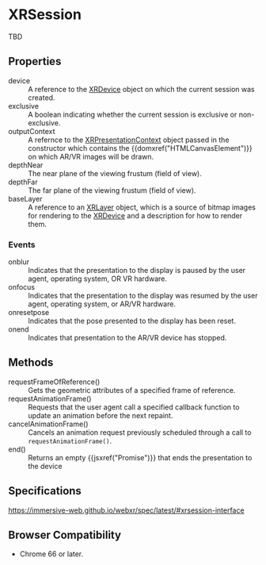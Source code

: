 # XRSession

TBD

## Properties

<dl>
  <dt>device</dt>
  <dd>A reference to the <a href="xrdevice.md">XRDevice</a> object on which the current session was created.</dd>
  <dt>exclusive</dt>
  <dd>A boolean indicating whether the current session is exclusive or non-exclusive.</dd>
  <dt>outputContext</dt>
  <dd>A refernce to the <a href="xrpresentationcontest.md">XRPresentationContext</a> object passed in the constructor which contains the {{domxref("HTMLCanvasElement")}} on which AR/VR images will be drawn.</dd>
  <dt>depthNear</dt>
  <dd>The near plane of the viewing frustum (field of view).</dd>
  <dt>depthFar</dt>
  <dd>The far plane of the viewing frustum (field of view).</dd>
  <dt>baseLayer</dt>
  <dd>A reference to an <a href="XRLayer">XRLayer</a> object, which is a source of bitmap images for rendering to the <a href="xrdevice.md">XRDevice</a> and a description for how to render them.</dd>
</dl>

### Events

<dl>
  <dt>onblur</dt>
  <dd>Indicates that the presentation to the display is paused by the user agent, operating system, OR VR hardware.</dd>
  </dd>
  <dt>onfocus</dt>
  <dd>Indicates that the presentation to the display was resumed by the user agent, operating system, or AR/VR hardware.</dd>
  <dt>onresetpose</dt>
  <dd>Indicates that the pose presented to the display has been reset.</dd>
  <dt>onend</dt>
  <dd>Indicates that presentation to the AR/VR device has stopped.</dd>
</dl>

## Methods

<dl>
  <dt>requestFrameOfReference()</dt>
  <dd>Gets the geometric attributes of a specified frame of reference.</dd>
  <dt>requestAnimationFrame()</dt>
  <dd>Requests that the user agent call a specified callback function to update an animation before the next repaint.</dd>
  <dt>cancelAnimationFrame()</dt>
  <dd>Cancels an animation request previously scheduled through a call to <code>requestAnimationFrame()</code>.</dd>
  <dt>end()</dt>
  <dd>Returns an empty {{jsxref("Promise")}} that ends the presentation to the device</dd>
</dl>

## Specifications

https://immersive-web.github.io/webxr/spec/latest/#xrsession-interface

## Browser Compatibility

* Chrome 66 or later.
